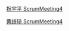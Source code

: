 [祝宇平 ScrumMeeting4](https://github.com/zyp0759/AndroidTrafficMonitor/wiki/Scrum-meeting4)   

[黄绮琦 ScrumMeeting4](https://github.com/Skiffins/AndroidTrafficMonitor5/wiki/ScrumMeeting4)